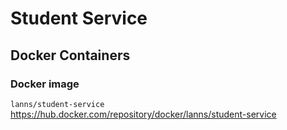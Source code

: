 # Student Service
## Docker Containers
### Docker image
`lanns/student-service`
https://hub.docker.com/repository/docker/lanns/student-service
